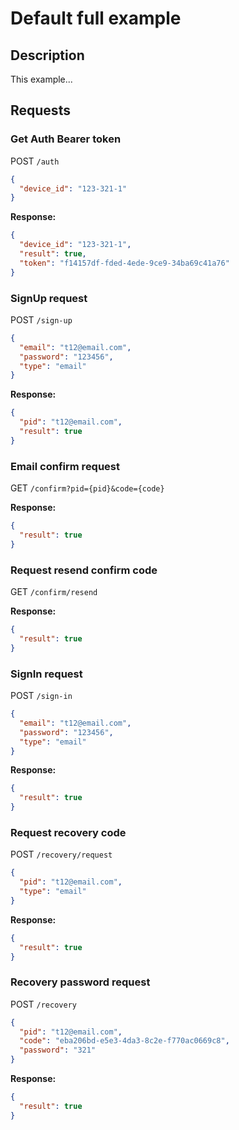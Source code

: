 # Default full example

## Description

This example...

## Requests

### Get Auth Bearer token

POST `/auth`

```json
{
  "device_id": "123-321-1"
}
```

**Response:**

```json
{
  "device_id": "123-321-1",
  "result": true,
  "token": "f14157df-fded-4ede-9ce9-34ba69c41a76"
}
```

### SignUp request

POST `/sign-up`

```json
{
  "email": "t12@email.com",
  "password": "123456",
  "type": "email"
}
```

**Response:**

```json
{
  "pid": "t12@email.com",
  "result": true
}
```

### Email confirm request

GET `/confirm?pid={pid}&code={code}`

**Response:**

```json
{
  "result": true
}
```

### Request resend confirm code

GET `/confirm/resend`

**Response:**

```json
{
  "result": true
}
```

### SignIn request

POST `/sign-in`

```json
{
  "email": "t12@email.com",
  "password": "123456",
  "type": "email"
}
```

**Response:**

```json
{
  "result": true
}
```

### Request recovery code

POST `/recovery/request`

```json
{
  "pid": "t12@email.com",
  "type": "email"
}
```

**Response:**

```json
{
  "result": true
}
```

### Recovery password request

POST `/recovery`

```json
{
  "pid": "t12@email.com",
  "code": "eba206bd-e5e3-4da3-8c2e-f770ac0669c8",
  "password": "321"
}
```

**Response:**

```json
{
  "result": true
}
```
